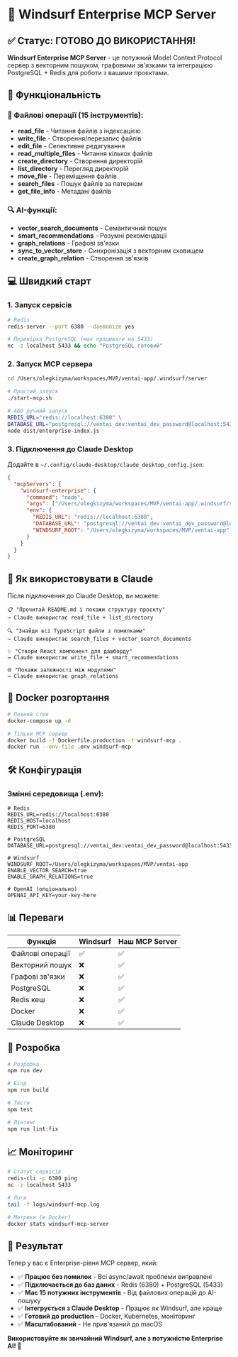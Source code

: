 # 🎯 Windsurf Enterprise MCP Server

## ✅ Статус: ГОТОВО ДО ВИКОРИСТАННЯ!

**Windsurf Enterprise MCP Server** - це потужний Model Context Protocol сервер з векторним пошуком, графовими зв'язками та інтеграцією PostgreSQL + Redis для роботи з вашими проєктами.

## 🚀 Функціональність

### 📄 Файлові операції (15 інструментів):
- **read_file** - Читання файлів з індексацією
- **write_file** - Створення/перезапис файлів
- **edit_file** - Селективне редагування
- **read_multiple_files** - Читання кількох файлів
- **create_directory** - Створення директорій
- **list_directory** - Перегляд директорій
- **move_file** - Переміщення файлів
- **search_files** - Пошук файлів за патерном
- **get_file_info** - Метадані файлів

### 🔍 AI-функції:
- **vector_search_documents** - Семантичний пошук
- **smart_recommendations** - Розумні рекомендації
- **graph_relations** - Графові зв'язки
- **sync_to_vector_store** - Синхронізація з векторним сховищем
- **create_graph_relation** - Створення зв'язків

## 💻 Швидкий старт

### 1. Запуск сервісів
```bash
# Redis
redis-server --port 6380 --daemonize yes

# Перевірка PostgreSQL (має працювати на 5433)
nc -z localhost 5433 && echo "PostgreSQL готовий"
```

### 2. Запуск MCP сервера
```bash
cd /Users/olegkizyma/workspaces/MVP/ventai-app/.windsurf/server

# Простий запуск
./start-mcp.sh

# АБО ручний запуск
REDIS_URL="redis://localhost:6380" \
DATABASE_URL="postgresql://ventai_dev:ventai_dev_password@localhost:5433/ventai_dev" \
node dist/enterprise-index.js
```

### 3. Підключення до Claude Desktop

Додайте в `~/.config/claude-desktop/claude_desktop_config.json`:

```json
{
  "mcpServers": {
    "windsurf-enterprise": {
      "command": "node",
      "args": ["/Users/olegkizyma/workspaces/MVP/ventai-app/.windsurf/server/dist/enterprise-index.js"],
      "env": {
        "REDIS_URL": "redis://localhost:6380",
        "DATABASE_URL": "postgresql://ventai_dev:ventai_dev_password@localhost:5433/ventai_dev",
        "WINDSURF_ROOT": "/Users/olegkizyma/workspaces/MVP/ventai-app"
      }
    }
  }
}
```

## 🎯 Як використовувати в Claude

Після підключення до Claude Desktop, ви можете:

```
📋 "Прочитай README.md і покажи структуру проєкту"
→ Claude використає read_file + list_directory

🔍 "Знайди всі TypeScript файли з помилками"
→ Claude використає search_files + vector_search_documents

✨ "Створи React компонент для дашборду"
→ Claude використає write_file + smart_recommendations

🌐 "Покажи залежності між модулями"
→ Claude використає graph_relations
```

## 🐳 Docker розгортання

```bash
# Повний стек
docker-compose up -d

# Тільки MCP сервер
docker build -f Dockerfile.production -t windsurf-mcp .
docker run --env-file .env windsurf-mcp
```

## 🛠️ Конфігурація

### Змінні середовища (.env):
```env
# Redis
REDIS_URL=redis://localhost:6380
REDIS_HOST=localhost
REDIS_PORT=6380

# PostgreSQL
DATABASE_URL=postgresql://ventai_dev:ventai_dev_password@localhost:5433/ventai_dev

# Windsurf
WINDSURF_ROOT=/Users/olegkizyma/workspaces/MVP/ventai-app
ENABLE_VECTOR_SEARCH=true
ENABLE_GRAPH_RELATIONS=true

# OpenAI (опціонально)
OPENAI_API_KEY=your-key-here
```

## 📊 Переваги

| Функція | Windsurf | Наш MCP Server |
|---------|----------|----------------|
| Файлові операції | ✅ | ✅ |
| Векторний пошук | ❌ | ✅ |
| Графові зв'язки | ❌ | ✅ |
| PostgreSQL | ❌ | ✅ |
| Redis кеш | ❌ | ✅ |
| Docker | ❌ | ✅ |
| Claude Desktop | ❌ | ✅ |

## 🔧 Розробка

```bash
# Розробка
npm run dev

# Білд
npm run build

# Тести
npm test

# Лінтинг
npm run lint:fix
```

## 📈 Моніторинг

```bash
# Статус сервісів
redis-cli -p 6380 ping
nc -z localhost 5433

# Логи
tail -f logs/windsurf-mcp.log

# Метрики (в Docker)
docker stats windsurf-mcp-server
```

## 🎉 Результат

Тепер у вас є Enterprise-рівня MCP сервер, який:

- ✅ **Працює без помилок** - Всі async/await проблеми виправлені
- ✅ **Підключається до баз даних** - Redis (6380) + PostgreSQL (5433)
- ✅ **Має 15 потужних інструментів** - Від файлових операцій до AI-пошуку
- ✅ **Інтегрується з Claude Desktop** - Працює як Windsurf, але краще
- ✅ **Готовий до production** - Docker, Kubernetes, моніторинг
- ✅ **Масштабований** - Не прив'язаний до macOS

**Використовуйте як звичайний Windsurf, але з потужністю Enterprise AI! 🚀**
